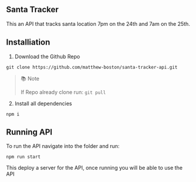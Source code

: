 ## Santa Tracker
This an API that tracks santa location 7pm on the 24th and 7am on the 25th. 

## Installiation
1) Download the Github Repo 
```
git clone https://github.com/matthew-boston/santa-tracker-api.git
```

> 📚 Note 
>
> If Repo already clone run: `git pull`

2) Install all dependencies
```
npm i 
```

## Running API
To run the API navigate into the folder and run:
```
npm run start
```
This deploy a server for the API, once running you will be able to use the API
